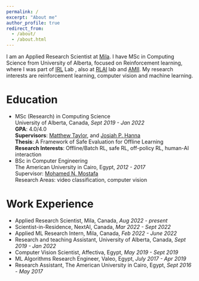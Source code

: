 ```yaml
---
permalink: /
excerpt: "About me"
author_profile: true
redirect_from:
  - /about/
  - /about.html
---
```

I am an Applied Research Scientist at [Mila](https://mila.quebec/). I have MSc in Computing Science from University of Alberta, focused on Reinforcement learning, where I was part of [IRL](https://irll.ca/) Lab , also at [RLAI](http://rlai.ualberta.ca/) lab and [AMII](https://www.amii.ca/). My research interests are reinforcement learning, computer vision and machine learning.

Education
======
* MSc (Research) in Computing Science  
University of Alberta, Canada, <em>Sept 2019 - Jan 2022</em>  
**GPA**: 4.0/4.0   
**Supervisors**: [Matthew Taylor](https://eecs.wsu.edu/~taylorm/), and [Josiah P. Hanna](https://pages.cs.wisc.edu/~jphanna/)  
**Thesis**: A Framework of Safe Evaluation for Offline Learning  
**Research Interests**: Offline/Batch RL, safe RL, off-policy RL, human-AI interaction 
* BSc in Computer Engineering  
The American University in Cairo, Egypt, <em>2012 - 2017</em>  
Supervisor: [Mohamed N. Mostafa](https://www.aucegypt.edu/fac/mohamedmoustafa)  
Research Areas: video classification, computer vision  

Work Experience
======
* Applied Research Scientist, Mila, Canada, <em>Aug 2022 - present </em>
* Scientist-in-Residence, NextAI, Canada, <em>Mar 2022 - Sept 2022</em>
* Applied ML Research Intern, Mila, Canada, <em>Feb 2022 - June 2022</em>
* Research and teaching Assistant, University of Alberta, Canada, <em>Sept 2019 - Jan 2022</em>
* Computer Vision Scientist, Affectiva, Egypt, <em>May 2019 - Sept 2019</em>
* ML Algorithms Research Engineer, Valeo, Egypt, <em>July 2017 - Apr 2019</em>
* Research Assistant, The American University in Cairo, Egypt, <em>Sept 2016 - May 2017</em>

[comment]: <> (News)

[comment]: <> (======)

[comment]: <> (- <em>December 2019</em>: I will be in Vancoveur to present my poster on [VolMap]&#40;https://arxiv.org/pdf/1906.11873.pdf&#41; in WiML workshop in NeurIPS 2019.)

[comment]: <> (- May 2019: [My paper]&#40;https://arxiv.org/pdf/1906.11873.pdf&#41; on Real-time semantic segmentation of 3D point clouds is accepted in ICML 2019 workshop on AI for Autonomous Driving!)

[comment]: <> (- May 2019: I am co-organzing the Deep Learning [IndabaXEgypt]&#40;https://sites.google.com/view/indabaxegypt&#41; to help spread knowledge and build capacity in machine learning.)

[comment]: <> (- December 2018: I will be attending the [Women in Machine Learning workshop]&#40;https://wimlworkshop.org/2018/&#41; co-located with NeurIPS 2018, in Montreal, Canada.)

[comment]: <> (- Nov. 2018: I am attending the Self-Organizing Conference on Machine Learning at Google Toronto, Canada, moderating the session on Autonomous vehicles. Checkout the full conference notes [here]&#40;https://gloriameltemiatay.github.io/SOCML2018/Report.pdf&#41;)

